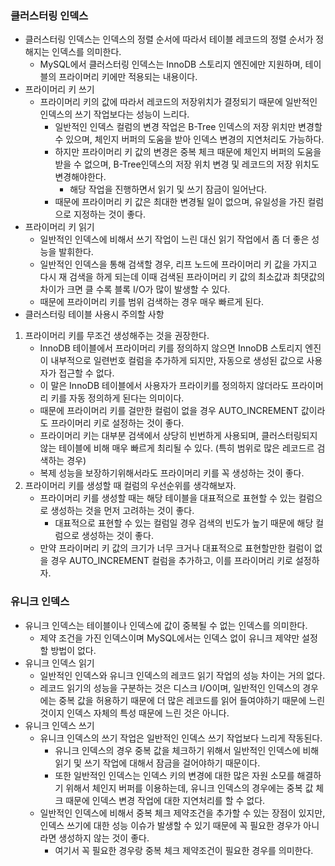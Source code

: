 


### 클러스터링 인덱스

- 클러스터링 인덱스는 인덱스의 정렬 순서에 따라서 테이블 레코드의 정렬 순서가 정해지는 인덱스를 의미한다. 
  - MySQL에서 클러스터링 인덱스는 InnoDB 스토리지 엔진에만 지원하며, 테이블의 프라이머리 키에만 적용되는 내용이다.
- 프라이머리 키 쓰기
  - 프라이머리 키의 값에 따라서 레코드의 저장위치가 결정되기 때문에 일반적인 인덱스의 쓰기 작업보다는 성능이 느리다.
    - 일반적인 인덱스 컬럼의 변경 작업은 B-Tree 인덱스의 저장 위치만 변경할 수 있으며, 체인지 버퍼의 도움을 받아 인덱스 변경의 지연처리도 가능하다.
    - 하지만 프라이머리 키 값의 변경은 중복 체크 때문에 체인지 버퍼의 도움을 받을 수 없으며, B-Tree인덱스의 저장 위치 변경 및 레코드의 저장 위치도 변경해야한다.
      - 해당 작업을 진행하면서 읽기 및 쓰기 잠금이 일어난다.
    - 때문에 프라이머리 키 값은 최대한 변경될 일이 없으며, 유일성을 가진 컬럼으로 지정하는 것이 좋다.
- 프라이머리 키 읽기
  - 일반적인 인덱스에 비해서 쓰기 작업이 느린 대신 읽기 작업에서 좀 더 좋은 성능을 발휘한다.
  - 일반적인 인덱스을 통해 검색할 경우, 리프 노드에 프라이머리 키 값을 가지고 다시 재 검색을 하게 되는데 이때 검색된 프라이머리 키 값의 최소값과 최댓값의 차이가 크면 클 수록 블록 I/O가 많이 발생할 수 있다.
  - 때문에 프라이머리 키를 범위 검색하는 경우 매우 빠르게 된다.
- 클러스터링 테이블 사용시 주의할 사항
1. 프라이머리 키를 무조건 생성해주는 것을 권장한다.
   - InnoDB 테이블에서 프라이머리 키를 정의하지 않으면 InnoDB 스토리지 엔진이 내부적으로 일련번호 컬럼을 추가하게 되지만, 자동으로 생성된 값으로 사용자가 접근할 수 없다.
   - 이 말은 InnoDB 테이블에서 사용자가 프라이키를 정의하지 않더라도 프라이머리 키를 자동 정의하게 된다는 의미이다.
   - 때문에 프라이머리 키를 걸만한 컬럼이 없을 경우 AUTO_INCREMENT 값이라도 프라이머리 키로 설정하는 것이 좋다.
   - 프라이머리 키는 대부분 검색에서 상당히 빈번하게 사용되며, 클러스터링되지 않는 테이블에 비해 매우 빠르게 최리될 수 있다. (특히 범위로 많은 레코드르 검색하는 경우)
   - 복제 성능을 보장하기위해서라도 프라이머리 키를 꼭 생성하는 것이 좋다.
2. 프라이머리 키를 생성할 때 컬럼의 우선순위를 생각해보자.
   - 프라이머리 키를 생성할 때는 해당 테이블을 대표적으로 표현할 수 있는 컬럼으로 생성하는 것을 먼저 고려하는 것이 좋다.
     - 대표적으로 표현할 수 있는 컬럼일 경우 검색의 빈도가 높기 때문에 해당 컬럼으로 생성하는 것이 좋다. 
   - 만약 프라이머리 키 값의 크기가 너무 크거나 대표적으로 표현할만한 컬럼이 없을 경우 AUTO_INCREMENT 컬럼을 추가하고, 이를 프라이머리 키로 설정하자.



### 유니크 인덱스

- 유니크 인덱스는 테이블이나 인덱스에 값이 중복될 수 없는 인덱스를 의미한다.
  - 제약 조건을 가진 인덱스이며 MySQL에서는 인덱스 없이 유니크 제약만 설정할 방법이 없다.
- 유니크 인덱스 읽기
  - 일반적인 인덱스와 유니크 인덱스의 레코드 읽기 작업의 성능 차이는 거의 없다.
  - 레코드 읽기의 성능을 구분하는 것은 디스크 I/O이며, 일반적인 인덱스의 경우에는 중복 값을 허용하기 때문에 더 많은 레코드를 읽어 들여야하기 때문에 느린 것이지 인덱스 자체의 특성 때문에 느린 것은 아니다.
- 유니크 인덱스 쓰기
  - 유니크 인덱스의 쓰기 작업은 일반적인 인덱스 쓰기 작업보다 느리게 작동된다.
    - 유니크 인덱스의 경우 중복 값을 체크하기 위해서 일반적인 인덱스에 비해 읽기 및 쓰기 작업에 대해서 잠금을 걸어야하기 때문이다.
    - 또한 일반적인 인덱스는 인덱스 키의 변경에 대한 많은 자원 소모를 해결하기 위해서 체인지 버퍼를 이용하는데, 유니크 인덱스의 경우에는 중복 값 체크 때문에 인덱스 변경 작업에 대한 지연처리를 할 수 없다.
  - 일반적인 인덱스에 비해서 중복 체크 제약조건을 추가할 수 있는 장점이 있지만, 인덱스 쓰기에 대한 성능 이슈가 발생할 수 있기 때문에 꼭 필요한 경우가 아니라면 생성하지 않는 것이 좋다.
    - 여기서 꼭 필요한 경우랑 중복 체크 제약조건이 필요한 경우를 의미한다.